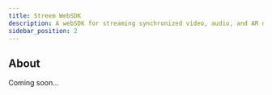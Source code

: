 ```yaml
---
title: Streem WebSDK
description: A webSDK for streaming synchronized video, audio, and AR data using the WebRTC API.
sidebar_position: 2
---
```


## About

Coming soon...
